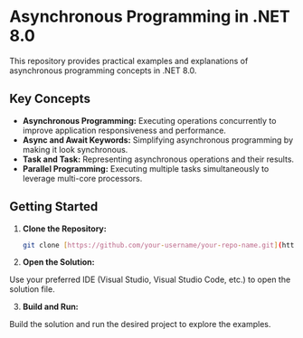  # Asynchronous Programming in .NET 8.0

This repository provides practical examples and explanations of asynchronous programming concepts in .NET 8.0.

## Key Concepts

* **Asynchronous Programming:** Executing operations concurrently to improve application responsiveness and performance.
* **Async and Await Keywords:** Simplifying asynchronous programming by making it look synchronous.
* **Task and Task<TResult>:** Representing asynchronous operations and their results.
* **Parallel Programming:** Executing multiple tasks simultaneously to leverage multi-core processors.

## Getting Started

1. **Clone the Repository:**
   ```bash
   git clone [https://github.com/your-username/your-repo-name.git](https://github.com/your-username/your-repo-name.git)
   ```

2. **Open the Solution:**

Use your preferred IDE (Visual Studio, Visual Studio Code, etc.) to open the solution file.

3. **Build and Run:**

Build the solution and run the desired project to explore the examples.

